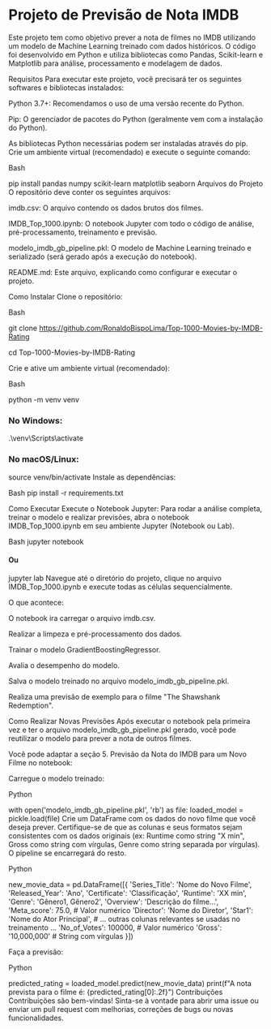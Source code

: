 # Projeto de Previsão de Nota IMDB

Este projeto tem como objetivo prever a nota de filmes no IMDB utilizando um modelo de Machine Learning treinado com dados históricos. O código foi desenvolvido em Python e utiliza bibliotecas como Pandas, Scikit-learn e Matplotlib para análise, processamento e modelagem de dados.

Requisitos
Para executar este projeto, você precisará ter os seguintes softwares e bibliotecas instalados:

Python 3.7+: Recomendamos o uso de uma versão recente do Python.

Pip: O gerenciador de pacotes do Python (geralmente vem com a instalação do Python).

As bibliotecas Python necessárias podem ser instaladas através do pip. Crie um ambiente virtual (recomendado) e execute o seguinte comando:

Bash

pip install pandas numpy scikit-learn matplotlib seaborn
Arquivos do Projeto
O repositório deve conter os seguintes arquivos:

imdb.csv: O arquivo contendo os dados brutos dos filmes.

IMDB_Top_1000.ipynb: O notebook Jupyter com todo o código de análise, pré-processamento, treinamento e previsão.

modelo_imdb_gb_pipeline.pkl: O modelo de Machine Learning treinado e serializado (será gerado após a execução do notebook).

README.md: Este arquivo, explicando como configurar e executar o projeto.

Como Instalar
Clone o repositório:

Bash

git clone https://github.com/RonaldoBispoLima/Top-1000-Movies-by-IMDB-Rating

cd Top-1000-Movies-by-IMDB-Rating

Crie e ative um ambiente virtual (recomendado):

Bash

python -m venv venv
### No Windows:
.\venv\Scripts\activate


### No macOS/Linux:
source venv/bin/activate
Instale as dependências:

Bash
pip install -r requirements.txt

Como Executar
Execute o Notebook Jupyter:
Para rodar a análise completa, treinar o modelo e realizar previsões, abra o notebook IMDB_Top_1000.ipynb em seu ambiente Jupyter (Notebook ou Lab).

Bash
jupyter notebook
#### Ou
jupyter lab
Navegue até o diretório do projeto, clique no arquivo IMDB_Top_1000.ipynb e execute todas as células sequencialmente.

O que acontece:

O notebook ira carregar o arquivo imdb.csv.

Realizar a limpeza e pré-processamento dos dados.

Trainar o modelo GradientBoostingRegressor.

Avalia o desempenho do modelo.

Salva o modelo treinado no arquivo modelo_imdb_gb_pipeline.pkl.

Realiza uma previsão de exemplo para o filme "The Shawshank Redemption".

Como Realizar Novas Previsões
Após executar o notebook pela primeira vez e ter o arquivo modelo_imdb_gb_pipeline.pkl gerado, você pode reutilizar o modelo para prever a nota de outros filmes.

Você pode adaptar a seção 5. Previsão da Nota do IMDB para um Novo Filme no notebook:

Carregue o modelo treinado:

Python

with open('modelo_imdb_gb_pipeline.pkl', 'rb') as file:
    loaded_model = pickle.load(file)
Crie um DataFrame com os dados do novo filme que você deseja prever. Certifique-se de que as colunas e seus formatos sejam consistentes com os dados originais (ex: Runtime como string "X min", Gross como string com vírgulas, Genre como string separada por vírgulas). O pipeline se encarregará do resto.

Python

new_movie_data = pd.DataFrame([{
    'Series_Title': 'Nome do Novo Filme',
    'Released_Year': 'Ano',
    'Certificate': 'Classificação',
    'Runtime': 'XX min',
    'Genre': 'Gênero1, Gênero2',
    'Overview': 'Descrição do filme...',
    'Meta_score': 75.0, # Valor numérico
    'Director': 'Nome do Diretor',
    'Star1': 'Nome do Ator Principal',
    # ... outras colunas relevantes se usadas no treinamento ...
    'No_of_Votes': 100000, # Valor numérico
    'Gross': '10,000,000' # String com vírgulas
}])

Faça a previsão:

Python

predicted_rating = loaded_model.predict(new_movie_data)
print(f"A nota prevista para o filme é: {predicted_rating[0]:.2f}")
Contribuições
Contribuições são bem-vindas! Sinta-se à vontade para abrir uma issue ou enviar um pull request com melhorias, correções de bugs ou novas funcionalidades.

